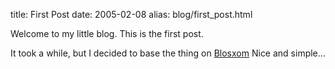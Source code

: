 title: First Post
date: 2005-02-08
alias: blog/first_post.html
          
Welcome to my little blog. This is the first post.

It took a while, but I decided to base the thing on 
[Blosxom](http://www.blosxom.com)
Nice and simple...
